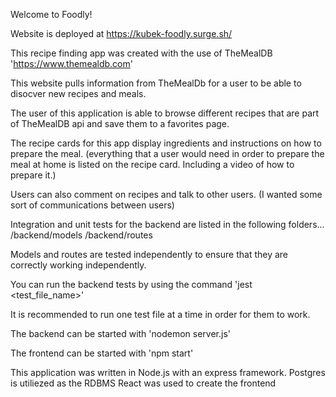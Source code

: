 Welcome to Foodly!

Website is deployed at https://kubek-foodly.surge.sh/

This recipe finding app was created with the use of TheMealDB 'https://www.themealdb.com'

This website pulls information from TheMealDb for a user to be able to disocver new recipes and meals. 

The user of this application is able to browse different recipes that are part of TheMealDB api and save them to a favorites page. 

The recipe cards for this app display ingredients and instructions on how to prepare the meal. (everything that a user would need in order to prepare the meal at home is listed on the recipe card. Including a video of how to prepare it.)

Users can also comment on recipes and talk to other users. (I wanted some sort of communications between users)

Integration and unit tests for the backend are listed in the following folders...
/backend/models
/backend/routes

Models and routes are tested independently to ensure that they are correctly working independently. 

You can run the backend tests by using the command 'jest <test_file_name>'

It is recommended to run one test file at a time in order for them to work. 

The backend can be started with 'nodemon server.js'

The frontend can be started with 'npm start'


This application was written in Node.js with an express framework.
    Postgres is utiliezed as the RDBMS
    React was used to create the frontend
